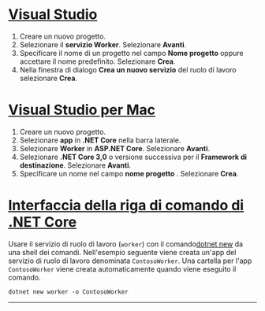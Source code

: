 # <a name="visual-studio"></a>[Visual Studio](#tab/visual-studio)

1. Creare un nuovo progetto.
1. Selezionare il **servizio Worker**. Selezionare **Avanti**.
1. Specificare il nome di un progetto nel campo **Nome progetto** oppure accettare il nome predefinito. Selezionare **Crea**.
1. Nella finestra di dialogo **Crea un nuovo servizio** del ruolo di lavoro selezionare **Crea**.

# <a name="visual-studio-for-mac"></a>[Visual Studio per Mac](#tab/visual-studio-mac)

1. Creare un nuovo progetto.
1. Selezionare **app** in **.NET Core** nella barra laterale.
1. Selezionare **Worker** in **ASP.NET Core**. Selezionare **Avanti**.
1. Selezionare **.NET Core 3,0** o versione successiva per il **Framework di destinazione**. Selezionare **Avanti**.
1. Specificare un nome nel campo **nome progetto** . Selezionare **Crea**.

# <a name="net-core-cli"></a>[Interfaccia della riga di comando di .NET Core](#tab/netcore-cli)

Usare il servizio di ruolo di lavoro (`worker`) con il comando[dotnet new](/dotnet/core/tools/dotnet-new) da una shell dei comandi. Nell'esempio seguente viene creata un'app del servizio di ruolo di lavoro denominata `ContosoWorker`. Una cartella per l'app `ContosoWorker` viene creata automaticamente quando viene eseguito il comando.

```dotnetcli
dotnet new worker -o ContosoWorker
```

---
